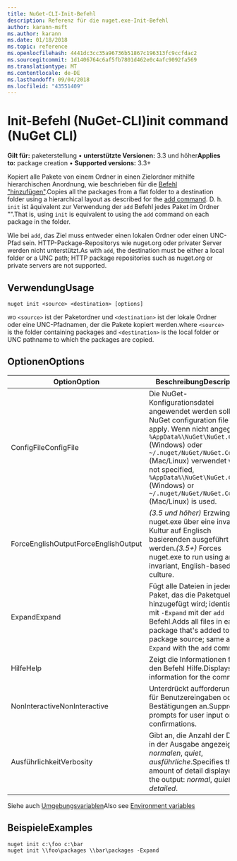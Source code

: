 ```yaml
---
title: NuGet-CLI-Init-Befehl
description: Referenz für die nuget.exe-Init-Befehl
author: karann-msft
ms.author: karann
ms.date: 01/18/2018
ms.topic: reference
ms.openlocfilehash: 4441dc3cc35a96736b51867c196313fc9ccfdac2
ms.sourcegitcommit: 1d1406764c6af5fb7801d462e0c4afc9092fa569
ms.translationtype: MT
ms.contentlocale: de-DE
ms.lasthandoff: 09/04/2018
ms.locfileid: "43551409"
---
```

# <a name="init-command-nuget-cli"></a><span data-ttu-id="8c767-103">Init-Befehl (NuGet-CLI)</span><span class="sxs-lookup"><span data-stu-id="8c767-103">init command (NuGet CLI)</span></span>

<span data-ttu-id="8c767-104">**Gilt für:** paketerstellung &bullet; **unterstützte Versionen:** 3.3 und höher</span><span class="sxs-lookup"><span data-stu-id="8c767-104">**Applies to:** package creation &bullet; **Supported versions:** 3.3+</span></span>

<span data-ttu-id="8c767-105">Kopiert alle Pakete von einem Ordner in einen Zielordner mithilfe hierarchischen Anordnung, wie beschrieben für die [Befehl "hinzufügen"](cli-ref-add.md).</span><span class="sxs-lookup"><span data-stu-id="8c767-105">Copies all the packages from a flat folder to a destination folder using a hierarchical layout as described for the [add command](cli-ref-add.md).</span></span> <span data-ttu-id="8c767-106">D. h. `init` ist äquivalent zur Verwendung der `add` Befehl jedes Paket im Ordner "".</span><span class="sxs-lookup"><span data-stu-id="8c767-106">That is, using `init` is equivalent to using the `add` command on each package in the folder.</span></span>

<span data-ttu-id="8c767-107">Wie bei `add`, das Ziel muss entweder einen lokalen Ordner oder einen UNC-Pfad sein. HTTP-Package-Repositorys wie nuget.org oder privater Server werden nicht unterstützt.</span><span class="sxs-lookup"><span data-stu-id="8c767-107">As with `add`, the destination must be either a local folder or a UNC path; HTTP package repositories such as nuget.org or private servers are not supported.</span></span>

## <a name="usage"></a><span data-ttu-id="8c767-108">Verwendung</span><span class="sxs-lookup"><span data-stu-id="8c767-108">Usage</span></span>

```cli
nuget init <source> <destination> [options]
```

<span data-ttu-id="8c767-109">wo `<source>` ist der Paketordner und `<destination>` ist der lokale Ordner oder eine UNC-Pfadnamen, der die Pakete kopiert werden.</span><span class="sxs-lookup"><span data-stu-id="8c767-109">where `<source>` is the folder containing packages and `<destination>` is the local folder or UNC pathname to which the packages are copied.</span></span>

## <a name="options"></a><span data-ttu-id="8c767-110">Optionen</span><span class="sxs-lookup"><span data-stu-id="8c767-110">Options</span></span>

| <span data-ttu-id="8c767-111">Option</span><span class="sxs-lookup"><span data-stu-id="8c767-111">Option</span></span> | <span data-ttu-id="8c767-112">Beschreibung</span><span class="sxs-lookup"><span data-stu-id="8c767-112">Description</span></span> |
| --- | --- |
| <span data-ttu-id="8c767-113">ConfigFile</span><span class="sxs-lookup"><span data-stu-id="8c767-113">ConfigFile</span></span> | <span data-ttu-id="8c767-114">Die NuGet-Konfigurationsdatei angewendet werden soll.</span><span class="sxs-lookup"><span data-stu-id="8c767-114">The NuGet configuration file to apply.</span></span> <span data-ttu-id="8c767-115">Wenn nicht angegeben, `%AppData%\NuGet\NuGet.Config` (Windows) oder `~/.nuget/NuGet/NuGet.Config` (Mac/Linux) verwendet wird.</span><span class="sxs-lookup"><span data-stu-id="8c767-115">If not specified, `%AppData%\NuGet\NuGet.Config` (Windows) or `~/.nuget/NuGet/NuGet.Config` (Mac/Linux) is used.</span></span>|
| <span data-ttu-id="8c767-116">ForceEnglishOutput</span><span class="sxs-lookup"><span data-stu-id="8c767-116">ForceEnglishOutput</span></span> | <span data-ttu-id="8c767-117">*(3.5 und höher)*  Erzwingt nuget.exe über eine invariante Kultur auf Englisch basierenden ausgeführt werden.</span><span class="sxs-lookup"><span data-stu-id="8c767-117">*(3.5+)* Forces nuget.exe to run using an invariant, English-based culture.</span></span> |
| <span data-ttu-id="8c767-118">Expand</span><span class="sxs-lookup"><span data-stu-id="8c767-118">Expand</span></span> | <span data-ttu-id="8c767-119">Fügt alle Dateien in jedem Paket, das die Paketquelle hinzugefügt wird; identisch mit `-Expand` mit der `add` Befehl.</span><span class="sxs-lookup"><span data-stu-id="8c767-119">Adds all files in each package that's added to the package source; same as `-Expand` with the `add` command.</span></span> |
| <span data-ttu-id="8c767-120">Hilfe</span><span class="sxs-lookup"><span data-stu-id="8c767-120">Help</span></span> | <span data-ttu-id="8c767-121">Zeigt die Informationen für den Befehl Hilfe.</span><span class="sxs-lookup"><span data-stu-id="8c767-121">Displays help information for the command.</span></span> |
| <span data-ttu-id="8c767-122">NonInteractive</span><span class="sxs-lookup"><span data-stu-id="8c767-122">NonInteractive</span></span> | <span data-ttu-id="8c767-123">Unterdrückt aufforderungen für Benutzereingaben oder Bestätigungen an.</span><span class="sxs-lookup"><span data-stu-id="8c767-123">Suppresses prompts for user input or confirmations.</span></span> |
| <span data-ttu-id="8c767-124">Ausführlichkeit</span><span class="sxs-lookup"><span data-stu-id="8c767-124">Verbosity</span></span> | <span data-ttu-id="8c767-125">Gibt an, die Anzahl der Details in der Ausgabe angezeigt: *normalen*, *quiet*, *ausführliche*.</span><span class="sxs-lookup"><span data-stu-id="8c767-125">Specifies the amount of detail displayed in the output: *normal*, *quiet*, *detailed*.</span></span> |

<span data-ttu-id="8c767-126">Siehe auch [Umgebungsvariablen](cli-ref-environment-variables.md)</span><span class="sxs-lookup"><span data-stu-id="8c767-126">Also see [Environment variables](cli-ref-environment-variables.md)</span></span>

## <a name="examples"></a><span data-ttu-id="8c767-127">Beispiele</span><span class="sxs-lookup"><span data-stu-id="8c767-127">Examples</span></span>

```cli
nuget init c:\foo c:\bar
nuget init \\foo\packages \\bar\packages -Expand
```

